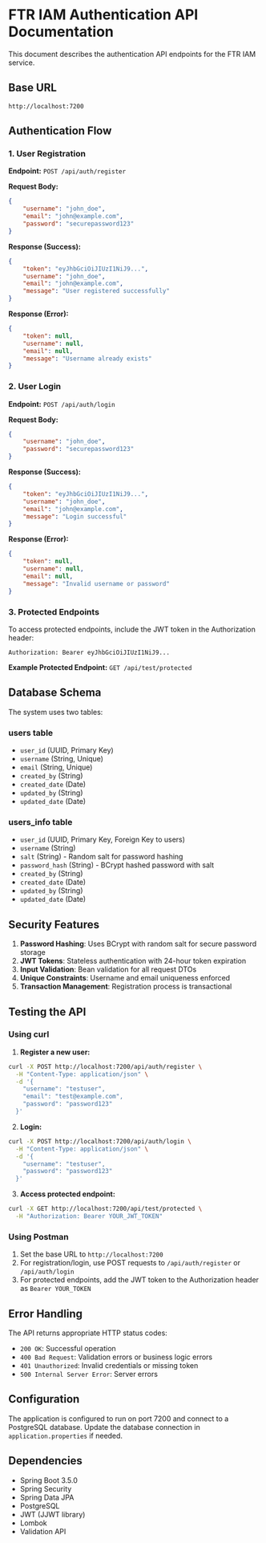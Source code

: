 # FTR IAM Authentication API Documentation

This document describes the authentication API endpoints for the FTR IAM service.

## Base URL
```
http://localhost:7200
```

## Authentication Flow

### 1. User Registration
**Endpoint:** `POST /api/auth/register`

**Request Body:**
```json
{
    "username": "john_doe",
    "email": "john@example.com",
    "password": "securepassword123"
}
```

**Response (Success):**
```json
{
    "token": "eyJhbGciOiJIUzI1NiJ9...",
    "username": "john_doe",
    "email": "john@example.com",
    "message": "User registered successfully"
}
```

**Response (Error):**
```json
{
    "token": null,
    "username": null,
    "email": null,
    "message": "Username already exists"
}
```

### 2. User Login
**Endpoint:** `POST /api/auth/login`

**Request Body:**
```json
{
    "username": "john_doe",
    "password": "securepassword123"
}
```

**Response (Success):**
```json
{
    "token": "eyJhbGciOiJIUzI1NiJ9...",
    "username": "john_doe",
    "email": "john@example.com",
    "message": "Login successful"
}
```

**Response (Error):**
```json
{
    "token": null,
    "username": null,
    "email": null,
    "message": "Invalid username or password"
}
```

### 3. Protected Endpoints
To access protected endpoints, include the JWT token in the Authorization header:

```
Authorization: Bearer eyJhbGciOiJIUzI1NiJ9...
```

**Example Protected Endpoint:** `GET /api/test/protected`

## Database Schema

The system uses two tables:

### users table
- `user_id` (UUID, Primary Key)
- `username` (String, Unique)
- `email` (String, Unique)
- `created_by` (String)
- `created_date` (Date)
- `updated_by` (String)
- `updated_date` (Date)

### users_info table
- `user_id` (UUID, Primary Key, Foreign Key to users)
- `username` (String)
- `salt` (String) - Random salt for password hashing
- `password_hash` (String) - BCrypt hashed password with salt
- `created_by` (String)
- `created_date` (Date)
- `updated_by` (String)
- `updated_date` (Date)

## Security Features

1. **Password Hashing**: Uses BCrypt with random salt for secure password storage
2. **JWT Tokens**: Stateless authentication with 24-hour token expiration
3. **Input Validation**: Bean validation for all request DTOs
4. **Unique Constraints**: Username and email uniqueness enforced
5. **Transaction Management**: Registration process is transactional

## Testing the API

### Using curl

1. **Register a new user:**
```bash
curl -X POST http://localhost:7200/api/auth/register \
  -H "Content-Type: application/json" \
  -d '{
    "username": "testuser",
    "email": "test@example.com",
    "password": "password123"
  }'
```

2. **Login:**
```bash
curl -X POST http://localhost:7200/api/auth/login \
  -H "Content-Type: application/json" \
  -d '{
    "username": "testuser",
    "password": "password123"
  }'
```

3. **Access protected endpoint:**
```bash
curl -X GET http://localhost:7200/api/test/protected \
  -H "Authorization: Bearer YOUR_JWT_TOKEN"
```

### Using Postman

1. Set the base URL to `http://localhost:7200`
2. For registration/login, use POST requests to `/api/auth/register` or `/api/auth/login`
3. For protected endpoints, add the JWT token to the Authorization header as `Bearer YOUR_TOKEN`

## Error Handling

The API returns appropriate HTTP status codes:
- `200 OK`: Successful operation
- `400 Bad Request`: Validation errors or business logic errors
- `401 Unauthorized`: Invalid credentials or missing token
- `500 Internal Server Error`: Server errors

## Configuration

The application is configured to run on port 7200 and connect to a PostgreSQL database. Update the database connection in `application.properties` if needed.

## Dependencies

- Spring Boot 3.5.0
- Spring Security
- Spring Data JPA
- PostgreSQL
- JWT (JJWT library)
- Lombok
- Validation API 
